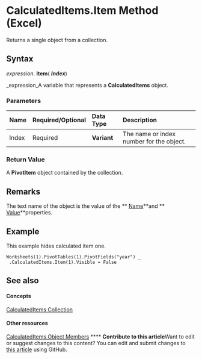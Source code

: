 
# CalculatedItems.Item Method (Excel)

Returns a single object from a collection.


## Syntax

 _expression_. **Item**( **_Index_**)

 _expression_A variable that represents a  **CalculatedItems** object.


### Parameters



|**Name**|**Required/Optional**|**Data Type**|**Description**|
|:-----|:-----|:-----|:-----|
|Index|Required| **Variant**|The name or index number for the object.|

### Return Value

A  **PivotItem** object contained by the collection.


## Remarks

The text name of the object is the value of the  ** [Name](b3861675-1f05-9e0d-442c-1cd95385ca09.md)**and  ** [Value](0c7e33c2-6d28-7d82-f016-57d6d47515d7.md)**properties.


## Example

This example hides calculated item one.


```
Worksheets(1).PivotTables(1).PivotFields("year") _ 
 .CalculatedItems.Item(1).Visible = False
```


## See also


#### Concepts


 [CalculatedItems Collection](daad9732-6a20-d146-050e-da9e1c1e6f33.md)
#### Other resources


 [CalculatedItems Object Members](8e27a07e-3f10-46d8-0a45-dda9285586d0.md)
****   **Contribute to this article**Want to edit or suggest changes to this content? You can edit and submit changes to  [this article](https://github.com/jhershey00/VBA_Excel_Test/OpenXMLCon/articles/ad7642b5-2579-17b4-ed2f-ebcac54bb595.md) using GitHub.

